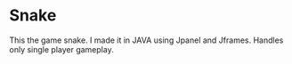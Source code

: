 # Snake
 This the game snake. I made it in JAVA using Jpanel and Jframes. Handles only single player  gameplay.

